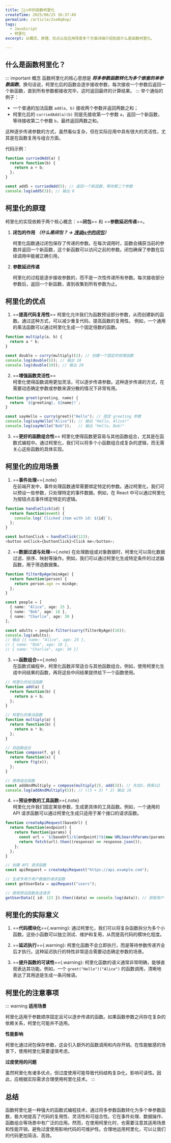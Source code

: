 ```yaml
---
title: 🐳js中的函数柯里化
createTime: 2025/06/25 16:37:49
permalink: /article/2se0q0vp/
tags:
  - JavaScript
  - 柯里化
excerpt: 从概念、原理、优点以及应用场景多个方面详细介绍到底什么是函数柯里化。

---
```


## 什么是函数柯里化？

::: important 概念
函数柯里化的核心思想是 **_将多参数函数转化为多个嵌套的单参数函数_**。换句话说，柯里化后的函数会逐步接收参数，每次接收一个参数后返回一个新函数，直到所有参数都接收完毕，这时返回最终的计算结果。
:::
举个通俗的例子：
- 一个普通的加法函数 `add(a, b)` 接收两个参数并返回两数之和；
- 柯里化后的 `curriedAdd(a)(b)` 则是先接收第一个参数 `a`，返回一个新函数，等待接收第二个参数 `b`，最终返回两数之和。

这种逐步传递参数的方式，虽然看似复杂，但在实际应用中具有很大的灵活性，尤其是在函数复用与组合方面。

代码示例：

```js
function curriedAdd(a) {
  return function(b) {
    return a + b;
  };
}

const add5 = curriedAdd(5); // 返回一个新函数，等待第二个参数
console.log(add5(3)); // 输出 8
```

## 柯里化的原理

柯里化的实现依赖于两个核心概念：==**闭包**== 和 ==**参数延迟传递**==。

1. **闭包的作用** **_（什么是闭包？ → [浅谈js中的闭包](/JavaScript/浅谈js中的闭包.md)）_**

   柯里化函数通过闭包保存了传递的参数。在每次调用时，函数会捕获当前的参数并返回一个新函数，这个新函数可以访问之前的参数。闭包确保了参数在后续调用中能被正确引用。

2. **参数延迟传递**  

   柯里化的过程是逐步接收参数的，而不是一次性传递所有参数。每次接收部分参数后，返回一个新函数，直到收集到所有参数为止。


## 柯里化的优点

1. ==**提高代码复用性**==
   柯里化允许我们为函数预设部分参数，从而创建新的函数。通过这种方式，可以减少重复代码，提高函数的复用性。 例如，一个通用的乘法函数可以通过柯里化生成一个固定倍数的函数。

```js
function multiply(a, b) {
  return a * b;
}

const double = curry(multiply)(2); // 创建一个固定的倍增函数
console.log(double(5)); // 输出 10
console.log(double(10)); // 输出 20
```

2. ==**增强函数灵活性**==  
   柯里化使得函数调用更加灵活，可以逐步传递参数。这种逐步传递的方式，在需要动态确定参数或参数来源分散的情况下非常有用。
```js
function greet(greeting, name) {
  return `${greeting}, ${name}!`;
}

const sayHello = curry(greet)("Hello"); // 固定 greeting 参数
console.log(sayHello("Alice")); // 输出 "Hello, Alice!"
console.log(sayHello("Bob"));   // 输出 "Hello, Bob!"
```

3. ==**更好的函数组合性**==
   柯里化使得函数更容易与其他函数组合，尤其是在函数式编程中。通过柯里化，我们可以将多个小函数组合成复杂的逻辑，而无需关心这些函数的具体实现。

## 柯里化的应用场景

1. ==**事件处理**=={.note}  
   在前端开发中，事件处理函数通常需要绑定特定的参数。通过柯里化，我们可以预设一些参数，只处理特定的事件数据。例如，在 React 中可以通过柯里化为按钮点击事件绑定特定的逻辑。
```ts
function handleClick(id) {
  return function(event) {
    console.log(`Clicked item with id: ${id}`);
  };
}

const buttonClick = handleClick(123);
<button onClick={buttonClick}>Click me</button>;
```
2. ==**数据过滤与处理**=={.note} 
   在处理数组或对象数据时，柯里化可以简化数据过滤、排序、映射等操作。例如，我们可以通过柯里化生成特定条件的过滤器函数，用于筛选数据集。
```ts
function filterByAge(minAge) {
  return function(person) {
    return person.age >= minAge;
  };
}

const people = [
  { name: "Alice", age: 25 },
  { name: "Bob", age: 18 },
  { name: "Charlie", age: 30 }
];

const adults = people.filter(curry(filterByAge)(18));
console.log(adults); 
// 输出 [{ name: "Alice", age: 25 }, 
// { name: "Bob", age: 18 }, 
// { name: "Charlie", age: 30 }]
```
3. ==**函数组合**=={.note}  
   在函数式编程中，柯里化函数非常适合与其他函数组合。例如，使用柯里化生成中间结果的函数，再将这些中间结果提供给下一个函数使用。
```ts
// 柯里化的加法函数
function add(a) {
  return function(b) {
    return a + b;
  };
}

// 柯里化的乘法函数
function multiply(a) {
  return function(b) {
    return a * b;
  };
}

// 将函数组合
function compose(f, g) {
  return function(x) {
    return f(g(x));
  };
}

// 使用组合函数
const addAndMultiply = compose(multiply(2), add(3)); // 先加3，再乘以2
console.log(addAndMultiply(5)); // ((5 + 3) * 2) 输出 16
```
4. ==**预设参数的工具函数**=={.note}  
   柯里化允许我们固定某些参数，生成更具体的工具函数。例如，一个通用的 API 请求函数可以通过柯里化生成只适用于某个接口的请求函数。
```ts
function createApiRequest(baseUrl) {
  return function(endpoint) {
    return function(params) {
      const url = `${baseUrl}/${endpoint}?${new URLSearchParams(params).toString()}`;
      return fetch(url).then((response) => response.json());
    };
  };
}

// 创建 API 请求函数
const apiRequest = createApiRequest("https://api.example.com");

// 生成专用于用户数据的请求函数
const getUserData = apiRequest("users");

// 使用预设函数发送请求
getUserData({ id: 123 }).then((data) => console.log(data)); // 获取用户 ID 为 123 的数据
```
## 柯里化的实际意义

1. ==**代码模块化**=={.warning}: 通过柯里化，我们可以将复杂函数拆分为多个小函数。这些小函数可以独立测试、维护和复用，从而提高代码的模块化程度。

2. ==**延迟执行**=={.warning}: 柯里化函数不会立即执行，而是等待参数传递齐全后才执行。这种延迟执行的特性非常适合需要动态确定参数的场景。

3. ==**提升函数的可读性**=={.warning}: 柯里化函数的语义通常非常明确，能够直观表达其功能。例如，一个 `greet("Hello")("Alice")` 的函数调用，清晰地表达了其用途是生成一条问候语。

## 柯里化的注意事项
::: warning
**适用场景** 

   柯里化适用于参数顺序固定且可以逐步传递的函数。如果函数参数之间存在复杂的依赖关系，柯里化可能并不适用。

**性能影响**  

   柯里化通过闭包保存参数，这会引入额外的函数调用和内存开销。在性能敏感的场景下，使用柯里化需要谨慎考虑。

**过度使用的问题**  

   虽然柯里化有诸多优点，但过度使用可能导致代码结构复杂化，影响可读性。因此，应根据实际需求合理使用柯里化技术。
:::
## 总结

函数柯里化是一种强大的函数式编程技术，通过将多参数函数转化为多个单参数函数，极大地提高了代码的复用性、灵活性和可组合性。它在事件处理、数据操作、函数组合等场景中有广泛的应用。然而，在使用柯里化时，也需要注意其适用场景和性能开销，避免过度使用影响代码的可维护性。合理地运用柯里化，可以让我们的代码更加简洁、高效。


